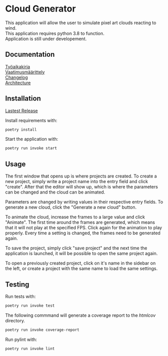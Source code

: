 # **Cloud Generator**

This application will allow the user to simulate pixel art clouds reacting to wind.  
This application requires python 3.8 to function.  
Application is still under developement.  

## Documentation  
[Työaikakirja](dokumentaatio/tyoaikakirja.md)  
[Vaatimusmäärittely](dokumentaatio/vaatimusmaarittely.md)  
[Changelog](dokumentaatio/changelog.md)  
[Architecture](dokumentaatio/arkkitehtuuri.md)

## Installation  
[Lastest Release](https://github.com/Pur-Pul/ot-harjoitustyo/releases/tag/first_release_v.0.1.0-alpha)  

Install requirements with:  
```bash
poetry install
```

Start the application with:  
```bash
poetry run invoke start
```
## Usage
The first window that opens up is where projects are created. To create a new project, simply write a project name into the entry field and click "create". After that the editor will show up, which is where the parameters can be changed and the cloud can be animated.

Parameters are changed by writing values in their respective entry fields. To generate a new cloud, click the "Generate a new cloud" button.  

To animate the cloud, increase the frames to a large value and click "Animate". The first time around the frames are generated, which means that it will not play at the specified FPS. Click again for the animation to play properly. Every time a setting is changed, the frames need to be generated again.  

To save the project, simply click "save project" and the next time the application is launched, it will be possible to open the same project again.  

To open a previously created project, click on it's name in the sidebar on the left, or create a project with the same name to load the same settings.

## Testing  
Run tests with:  
```bash
poetry run invoke test
```

The following commmand will generate a coverage report to the _htmlcov_ directory.  
```bash
poetry run invoke coverage-report
```

Run pylint with:
```bash
poetry run invoke lint
```
